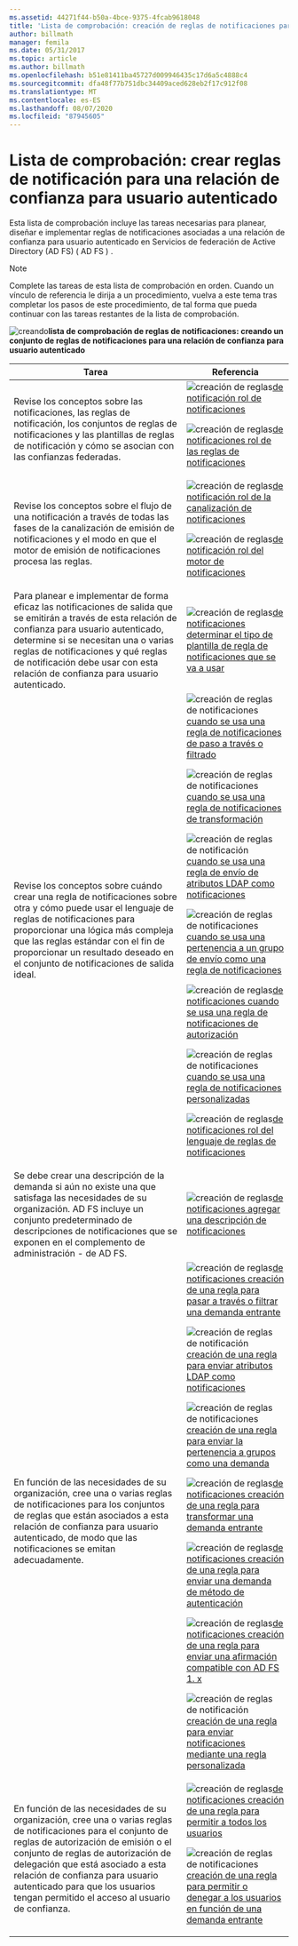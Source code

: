 ```yaml
---
ms.assetid: 44271f44-b50a-4bce-9375-4fcab9618048
title: 'Lista de comprobación: creación de reglas de notificaciones para una relación de confianza para usuario autenticado'
author: billmath
manager: femila
ms.date: 05/31/2017
ms.topic: article
ms.author: billmath
ms.openlocfilehash: b51e81411ba45727d009946435c17d6a5c4888c4
ms.sourcegitcommit: dfa48f77b751dbc34409aced628eb2f17c912f08
ms.translationtype: MT
ms.contentlocale: es-ES
ms.lasthandoff: 08/07/2020
ms.locfileid: "87945605"
---
```

# <a name="checklist-creating-claim-rules-for-a-relying-party-trust"></a>Lista de comprobación: crear reglas de notificación para una relación de confianza para usuario autenticado

Esta lista de comprobación incluye las tareas necesarias para planear, diseñar e implementar reglas de notificaciones asociadas a una relación de confianza para usuario autenticado en Servicios de federación de Active Directory (AD FS) \( AD FS \) .

> [!NOTE]
> Complete las tareas de esta lista de comprobación en orden. Cuando un vínculo de referencia le dirija a un procedimiento, vuelva a este tema tras completar los pasos de este procedimiento, de tal forma que pueda continuar con las tareas restantes de la lista de comprobación.

![creando](media/2b05dce3-938f-4168-9b8f-1f4398cbdb9b.gif)**lista de comprobación de reglas de notificaciones: creando un conjunto de reglas de notificaciones para una relación de confianza para usuario autenticado**

|Tarea|Referencia|
|--------|-------------|
|Revise los conceptos sobre las notificaciones, las reglas de notificación, los conjuntos de reglas de notificaciones y las plantillas de reglas de notificación y cómo se asocian con las confianzas federadas.|![creación de reglas](media/faa393df-4856-4431-9eda-4f4e5be72a90.gif)[de notificación rol de notificaciones](../../ad-fs/technical-reference/The-Role-of-Claims.md)<p>![creación de reglas](media/faa393df-4856-4431-9eda-4f4e5be72a90.gif)[de notificaciones rol de las reglas de notificaciones](../../ad-fs/technical-reference/The-Role-of-Claim-Rules.md)|
|Revise los conceptos sobre el flujo de una notificación a través de todas las fases de la canalización de emisión de notificaciones y el modo en que el motor de emisión de notificaciones procesa las reglas.|![creación de reglas](media/faa393df-4856-4431-9eda-4f4e5be72a90.gif)[de notificación rol de la canalización de notificaciones](../../ad-fs/technical-reference/The-Role-of-the-Claims-Pipeline.md)<p>![creación de reglas](media/faa393df-4856-4431-9eda-4f4e5be72a90.gif)[de notificación rol del motor de notificaciones](../../ad-fs/technical-reference/The-Role-of-the-Claims-Engine.md)|
|Para planear e implementar de forma eficaz las notificaciones de salida que se emitirán a través de esta relación de confianza para usuario autenticado, determine si se necesitan una o varias reglas de notificaciones y qué reglas de notificación debe usar con esta relación de confianza para usuario autenticado.|![creación de reglas](media/faa393df-4856-4431-9eda-4f4e5be72a90.gif)[de notificaciones determinar el tipo de plantilla de regla de notificaciones que se va a usar](../../ad-fs/technical-reference/Determine-the-Type-of-Claim-Rule-Template-to-Use.md)|
|Revise los conceptos sobre cuándo crear una regla de notificaciones sobre otra y cómo puede usar el lenguaje de reglas de notificaciones para proporcionar una lógica más compleja que las reglas estándar con el fin de proporcionar un resultado deseado en el conjunto de notificaciones de salida ideal.|![creación de reglas de notificaciones](media/faa393df-4856-4431-9eda-4f4e5be72a90.gif)[cuando se usa una regla de notificaciones de paso a través o filtrado](../../ad-fs/technical-reference/When-to-Use-a-Pass-Through-or-Filter-Claim-Rule.md)<p>![creación de reglas de notificaciones](media/faa393df-4856-4431-9eda-4f4e5be72a90.gif)[cuando se usa una regla de notificaciones de transformación](../../ad-fs/technical-reference/When-to-Use-a-Transform-Claim-Rule.md)<p>![creación de reglas de notificación](media/faa393df-4856-4431-9eda-4f4e5be72a90.gif)[cuando se usa una regla de envío de atributos LDAP como notificaciones](../../ad-fs/technical-reference/When-to-Use-a-Send-LDAP-Attributes-as-Claims-Rule.md)<p>![creación de reglas de notificaciones](media/faa393df-4856-4431-9eda-4f4e5be72a90.gif)[cuando se usa una pertenencia a un grupo de envío como una regla de notificaciones](../../ad-fs/technical-reference/When-to-Use-a-Send-Group-Membership-as-a-Claim-Rule.md)<p>![creación de reglas](media/faa393df-4856-4431-9eda-4f4e5be72a90.gif)[de notificaciones cuando se usa una regla de notificaciones de autorización](../../ad-fs/technical-reference/When-to-Use-an-Authorization-Claim-Rule.md)<p>![creación de reglas de notificaciones](media/faa393df-4856-4431-9eda-4f4e5be72a90.gif)[cuando se usa una regla de notificaciones personalizadas](../../ad-fs/technical-reference/When-to-Use-a-Custom-Claim-Rule.md)<p>![creación de reglas](media/faa393df-4856-4431-9eda-4f4e5be72a90.gif)[de notificaciones rol del lenguaje de reglas de notificaciones](../../ad-fs/technical-reference/The-Role-of-the-Claim-Rule-Language.md)|
|Se debe crear una descripción de la demanda si aún no existe una que satisfaga las necesidades de su organización. AD FS incluye un conjunto predeterminado de descripciones de notificaciones que se exponen en el complemento de administración \- de AD FS.|![creación de reglas](media/15dd35b6-6cc6-421f-93f8-7109920e7144.gif)[de notificaciones agregar una descripción de notificaciones](../../ad-fs/operations/Add-a-Claim-Description.md)|
|En función de las necesidades de su organización, cree una o varias reglas de notificaciones para los conjuntos de reglas que están asociados a esta relación de confianza para usuario autenticado, de modo que las notificaciones se emitan adecuadamente.|![creación de reglas](media/15dd35b6-6cc6-421f-93f8-7109920e7144.gif)[de notificaciones creación de una regla para pasar a través o filtrar una demanda entrante](../../ad-fs/operations/Create-a-Rule-to-Pass-Through-or-Filter-an-Incoming-Claim.md)<p>![creación de reglas de notificación](media/15dd35b6-6cc6-421f-93f8-7109920e7144.gif)[creación de una regla para enviar atributos LDAP como notificaciones](../../ad-fs/operations/Create-a-Rule-to-Send-LDAP-Attributes-as-Claims.md)<p>![creación de reglas de notificaciones](media/15dd35b6-6cc6-421f-93f8-7109920e7144.gif)[creación de una regla para enviar la pertenencia a grupos como una demanda](../../ad-fs/operations/Create-a-Rule-to-Send-Group-Membership-as-a-Claim.md)<p>![creación de reglas](media/15dd35b6-6cc6-421f-93f8-7109920e7144.gif)[de notificaciones creación de una regla para transformar una demanda entrante](../../ad-fs/operations/Create-a-Rule-to-Transform-an-Incoming-Claim.md)<p>![creación de reglas](media/15dd35b6-6cc6-421f-93f8-7109920e7144.gif)[de notificaciones creación de una regla para enviar una demanda de método de autenticación](../../ad-fs/operations/Create-a-Rule-to-Send-an-Authentication-Method-Claim.md)<p>![creación de reglas](media/15dd35b6-6cc6-421f-93f8-7109920e7144.gif)[de notificaciones creación de una regla para enviar una afirmación compatible con AD FS 1. x](../../ad-fs/operations/Create-a-Rule-to-Send-an-AD-FS-1x-Compatible-Claim.md)<p>![creación de reglas de notificación](media/15dd35b6-6cc6-421f-93f8-7109920e7144.gif)[creación de una regla para enviar notificaciones mediante una regla personalizada](../../ad-fs/operations/Create-a-Rule-to-Send-Claims-Using-a-Custom-Rule.md)|
|En función de las necesidades de su organización, cree una o varias reglas de notificaciones para el conjunto de reglas de autorización de emisión o el conjunto de reglas de autorización de delegación que está asociado a esta relación de confianza para usuario autenticado para que los usuarios tengan permitido el acceso al usuario de confianza.|![creación de reglas](media/15dd35b6-6cc6-421f-93f8-7109920e7144.gif)[de notificaciones creación de una regla para permitir a todos los usuarios](../../ad-fs/operations/Create-a-Rule-to-Permit-All-Users.md)<p>![creación de reglas de notificaciones](media/15dd35b6-6cc6-421f-93f8-7109920e7144.gif)[creación de una regla para permitir o denegar a los usuarios en función de una demanda entrante](../../ad-fs/operations/Create-a-Rule-to-Permit-or-Deny-Users-Based-on-an-Incoming-Claim.md)|
